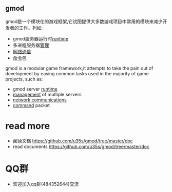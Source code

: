 ## gmod
gmod是一个模块化的游戏框架,它试图提供大多数游戏项目中常用的模块来减少开发者的工作。列如:
- gmod服务器运行时[runtime](./doc/runtime.md)
- 多进程服务器[管理](./doc/srvm.md) 
- [网络通信](./doc/net.md)
- [命令](./doc/cmd.md)包

gmod is a modular game framework,it attempts to take the pain out of development by easing common tasks used in the majority of game projects, such as:
- gmod server [runtime](./doc/runtime.md)
- [management](./doc/srvm.md) of multiple servers
- [network communications](./doc/net.md)
- [command](./doc/cmd.md) packet

# read more
* 阅读文档  https://github.com/u35s/gmod/tree/master/doc
* read  documents https://github.com/u35s/gmod/tree/master/doc

# QQ群
* 欢迎加入qq群(484352644)交流

